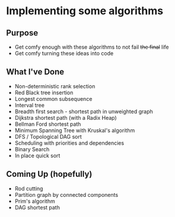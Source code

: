 # Implementing some algorithms

## Purpose

- Get comfy enough with these algorithms to not fail ~~the final~~ life
- Get comfy turning these ideas into code

## What I've Done

- Non-deterministic rank selection
- Red Black tree insertion 
- Longest common subsequence
- Interval tree
- Breadth first search - shortest path in unweighted graph
- Dijkstra shortest path (with a Radix Heap)
- Bellman Ford shortest path
- Minimum Spanning Tree with Kruskal's algorithm
- DFS / Topological DAG sort
- Scheduling with priorities and dependencies
- Binary Search
- In place quick sort

## Coming Up (hopefully)

- Rod cutting
- Partition graph by connected components
- Prim's algorithm
- DAG shortest path